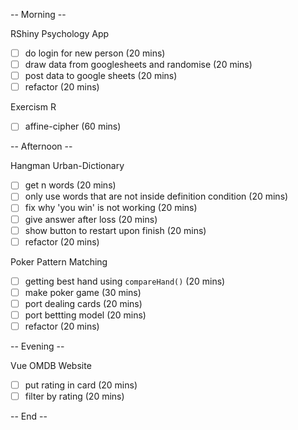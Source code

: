 
-- Morning -- 

RShiny Psychology App
- [ ] do login for new person (20 mins)
- [ ] draw data from googlesheets and randomise (20 mins)
- [ ] post data to google sheets (20 mins)
- [ ] refactor (20 mins)

Exercism R
- [ ] affine-cipher (60 mins)

-- Afternoon --

Hangman Urban-Dictionary
- [ ] get n words (20 mins)
- [ ] only use words that are not inside definition condition (20 mins)
- [ ] fix why 'you win' is not working (20 mins)
- [ ] give answer after loss (20 mins)
- [ ] show button to restart upon finish (20 mins)
- [ ] refactor (20 mins)

Poker Pattern Matching
- [ ] getting best hand using `compareHand()` (20 mins)
- [ ] make poker game (30 mins)
- [ ] port dealing cards (20 mins)
- [ ] port bettting model (20 mins)
- [ ] refactor (20 mins)

-- Evening --

Vue OMDB Website
- [ ] put rating in card (20 mins)
- [ ] filter by rating (20 mins)

-- End -- 
